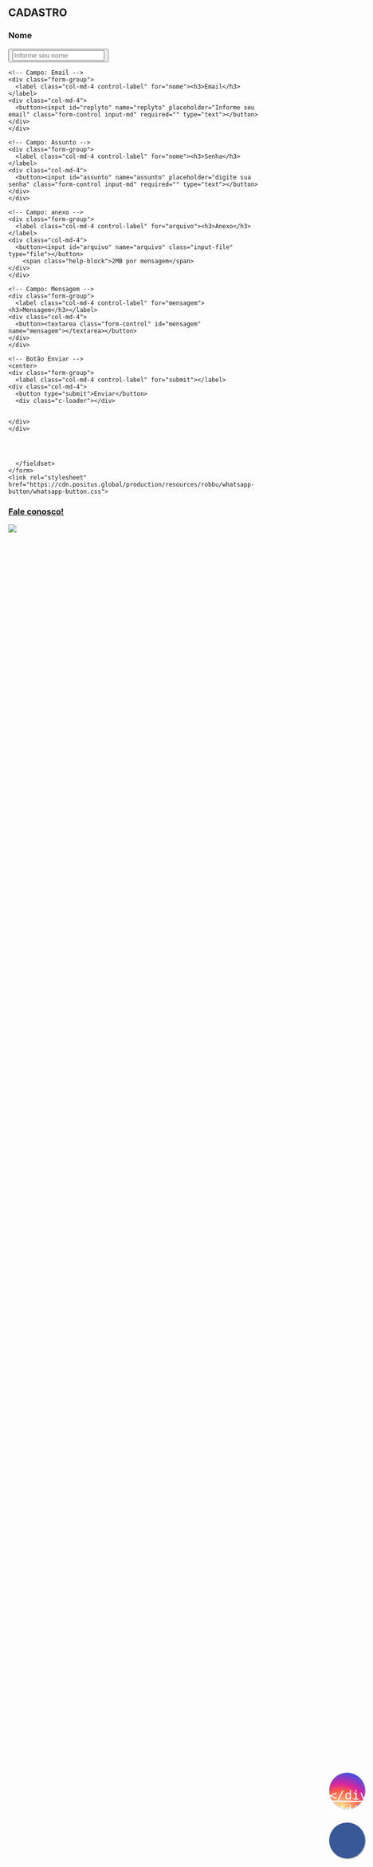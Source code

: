<!DOCTYPE html>
<html lang="pt-br">
  <head>
    <meta charset="utf-8">
    <meta http-equiv="X-UA-Compatible" content="IE=edge">
    <meta name="viewport" content="width=device-width, initial-scale=1">
    <link rel="stylesheet" href="styles.css">
    <title>Formulário PHP com anexo</title>
 
 <!-- Layout -->
 <link rel="stylesheet" href="//maxcdn.bootstrapcdn.com/bootstrap/3.3.1/css/bootstrap.min.css">
 
 <!-- JavaScript -->
 <script src="https://maxcdn.bootstrapcdn.com/bootstrap/3.3.1/js/bootstrap.min.js"></script>
  </head>
 
  <body>
 <div class="container">
 <br>

 

 <h2>CADASTRO</h2>
    <!-- Campo: Nome -->
    <div class="form-group">
      <label class="col-md-4 control-label" for="nome"><h3>Nome</h3></label>
    <div class="col-md-4">
      <button><input id="nome" name="nome" placeholder="Informe seu nome" class="form-control input-md" required="" type="text"></button>
    </div>
    </div>
    
    <!-- Campo: Email -->
    <div class="form-group">
      <label class="col-md-4 control-label" for="nome"><h3>Email</h3></label>  
    <div class="col-md-4">
      <button><input id="replyto" name="replyto" placeholder="Informe seu email" class="form-control input-md" required="" type="text"></button>
    </div>
    </div>
    
    <!-- Campo: Assunto -->
    <div class="form-group">
      <label class="col-md-4 control-label" for="nome"><h3>Senha</h3></label>  
    <div class="col-md-4">
      <button><input id="assunto" name="assunto" placeholder="digite sua senha" class="form-control input-md" required="" type="text"></button>
    </div>
    </div>
    
    <!-- Campo: anexo --> 
    <div class="form-group">
      <label class="col-md-4 control-label" for="arquivo"><h3>Anexo</h3></label>
    <div class="col-md-4">
      <button><input id="arquivo" name="arquivo" class="input-file" type="file"></button>
        <span class="help-block">2MB por mensagem</span>
    </div>
    </div> 
    
    <!-- Campo: Mensagem -->
    <div class="form-group">
      <label class="col-md-4 control-label" for="mensagem"><h3>Mensagem</h3></label>
    <div class="col-md-4">                     
      <button><textarea class="form-control" id="mensagem" name="mensagem"></textarea></button>
    </div>
    </div>
    
    <!-- Botão Enviar -->
    <center>
    <div class="form-group">
      <label class="col-md-4 control-label" for="submit"></label>
    <div class="col-md-4">
      <button type="submit">Enviar</button>
      <div class="c-loader"></div>
   
   
    </div>
    </div>
   
    
    
    
      </fieldset>
    </form>
    <link rel="stylesheet" href="https://cdn.positus.global/production/resources/robbu/whatsapp-button/whatsapp-button.css">
<a id="robbu-whatsapp-button" target="_blank" href="https://api.whatsapp.com/send?phone=5544999042437&text=Ol%C3%A1,%20o%20que%20esta%20precisando?%20:)">
  <div class="rwb-tooltip"><h3>Fale conosco!</h3></div>
  <img src="https://cdn.positus.global/production/resources/robbu/whatsapp-button/whatsapp-icon.svg">
</a>

<!-- FACEBOOK --> <link rel="stylesheet" href="https://maxcdn.bootstrapcdn.com/font-awesome/4.5.0/css/font-awesome.min.css"> <a href="https://www.facebook.com/lojaintegrada" style="position:fixed;width:72px;height:72px;bottom:190px;right:16px;background-color:#385898;color:#FFF;border-radius:50px;text-align:center;font-size:30px;box-shadow: 1px 1px 2px #888; z-index:1000;" target="_blank"> <i style="margin-top:22px" class="fa fa-facebook"></i> <!-- FIM FACEBOOK --> <!-- 2921a5be-9bf9-11ec-b909-0242ac120002 --> <!--INSTAGRAM--> <link rel="stylesheet" href="https://maxcdn.bootstrapcdn.com/font-awesome/4.5.0/css/font-awesome.min.css"> <a href="https://www.instagram.com/lojaintegrada" style="position:fixed;width:72px;height:72px;bottom:290px;right:16px;background: #D6249F;background: radial-gradient(circle at 30% 107%, #FDF497 0%, #FDF497 5%, #FD5949 45%,#D6249F 60%,#285AEB 90%);;color:#FFF;border-radius:50px;text-align:center;font-size:30px;box-shadow: 1px 1px 2px #888; z-index:1000;" target="_blank"> <i style="margin-top:22px" class="fa fa-instagram"></i> <!-- FIM INSTAGRAM -->
    
    </div></div>
  
 
  </body>
</html>




